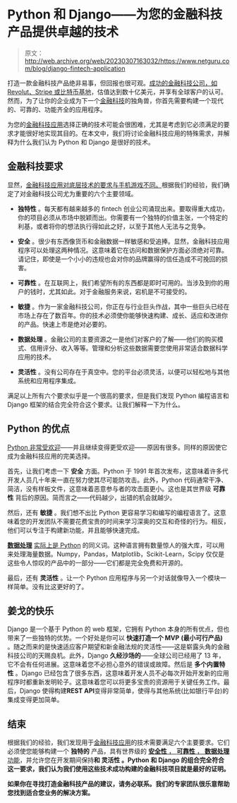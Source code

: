 # Python 和 Django——为您的金融科技产品提供卓越的技术

> 原文：<http://web.archive.org/web/20230307163032/https://www.netguru.com/blog/django-fintech-application>

 打造一款金融科技产品绝非易事，但回报也很可观。[成功的金融科技公司，如 Revolut、Stripe 或比特币基地](/web/20221004130904/https://www.netguru.com/blog/top-fintech-companies-in-london)，估值达到数十亿美元，并享有全球客户的认可。然而，为了让你的企业成为下一个[金融科技](/web/20221004130904/https://www.netguru.com/industries/fintech)的独角兽，你首先需要构建一个现代的、可靠的、功能齐全的应用程序。

为您的[金融科技应用](/web/20221004130904/https://www.netguru.com/blog/build-successful-fintech-product-netguru-approach)选择正确的技术可能会很困难，尤其是考虑到它必须满足的要求才能很好地实现其目的。在本文中，我们将讨论金融科技应用的特殊需求，并解释为什么我们认为 Python 和 Django 是很好的技术。

## **金融科技要求**

显然，[金融科技应用对底层技术的要求与手机游戏不同。](/web/20221004130904/https://www.netguru.com/blog/python-in-finance)根据我们的经验，我们确定了对金融科技公司尤为重要的六个主要领域。

*   **独特性** 。每天都有越来越多的 fintech 创业公司涌现出来。要取得重大成功，你的项目必须从市场中脱颖而出。你需要有一个独特的价值主张，一个特定的利基，或者将你的想法执行得如此之好，以至于其他人无法与之竞争。

*   **安全** 。很少有东西像货币和金融数据一样敏感和受追捧。显然，金融科技应用程序可以处理这两种情况。这意味着它在访问和数据保护方面必须绝对可靠。请记住，即使是一个小小的违规也会对你的品牌赢得的信任造成不可挽回的损害。

*   **可靠性** 。在互联网上，我们希望所有的东西都是即时可用的。当涉及到你的用户的钱时，尤其如此。对于金融服务来说，宕机是不可接受的。

*   **敏捷** 。作为一家金融科技公司，你正在与行业巨头作战，其中一些巨头已经在市场上存在了数百年。你的技术必须使你能够快速构建、成长、适应和改进你的产品。快速上市是绝对必要的。

*   **数据处理** 。金融公司的主要资源之一是他们对客户的了解——他们的购买模式、信用评分、收入等等。管理和分析这些数据需要您使用非常适合数据科学应用的技术。

*   **灵活性** 。没有公司存在于真空中。您的平台必须灵活，以便可以轻松地与其他系统和应用程序集成。

满足以上所有六个要求似乎是一个很高的要求，但是我们发现 Python 编程语言和 Django 框架的结合完全符合这个要求。让我们解释一下为什么。

## **Python 的优点**

[Python 非常受欢迎](/web/20221004130904/https://www.netguru.com/services/python-development)——并且继续变得更受欢迎——原因有很多。同样的原因使它成为金融科技应用的完美选择。

首先，让我们考虑一下 **安全** 方面。Python 于 1991 年首次发布，这意味着许多代开发人员几十年来一直在努力使其尽可能防攻击。此外，Python 代码通常干净、简洁，没有样板文件，这意味着恶意参与者的攻击面更小。这也是其世界级 **可靠性** 背后的原因。简而言之——代码越少，出错的机会就越少。

然后，还有 **敏捷** 。我们想不出比 Python 更容易学习和编写的编程语言了。这意味着您的开发团队不需要花费宝贵的时间来学习深奥的交互和奇怪的行为。相反，他们可以专注于构建新功能，并且能够快速完成。

[**数据处理**](/web/20221004130904/https://www.netguru.com/blog/python-for-data-science) [实际上是 Python](/web/20221004130904/https://www.netguru.com/blog/python-for-data-science) 的同义词。这种语言拥有数量惊人的强大库，可以用来处理海量数据。Numpy，Pandas，Matplotlib，Scikit-Learn，Scipy 仅仅是这些令人惊叹的产品中的一部分——它们都是完全免费和开源的。

最后，还有 **灵活性** 。让一个 Python 应用程序与另一个对话就像导入一个模块一样简单。没有比这更好的了。

## 姜戈的快乐

Django 是一个基于 Python 的 web 框架，它拥有 Python 本身的所有优点，但也带来了一些独特的优势。一个好处是你可以 **快速打造一个 MVP** **(最小可行产品)** 。随之而来的是快速适应客户期望和新金融法规的灵活性——这是崭露头角的金融科技公司的天赐良机。此外，Django **久经沙场的**——全球公司已经用了 13 年，它不会有任何进展。这意味着您不必担心意外的错误或故障。然后是 **多个内置特性** 。Django 已经包含了很多东西，这意味着开发人员不必每次开始开发新的应用程序时都重新发明轮子。这意味着您可以将更多宝贵的资源用于关键任务工作。最后，Django 使得构建**REST API**变得非常简单，使得与其他系统(比如银行平台)的集成变得更加简单。

## **结束**

根据我们的经验，我们发现用于[金融科技应用](/web/20221004130904/https://www.netguru.com/blog/fintech-companies-using-python)的技术需要满足六个主要要求。它们必须使您能够构建一个 **独特的** 产品，具有世界级的 [**安全性** ， **可靠性** ， **数据处理**](/web/20221004130904/https://www.netguru.com/blog/python-pros-and-cons) [功能](/web/20221004130904/https://www.netguru.com/blog/python-pros-and-cons)，并允许您在开发期间保持**和 **灵活性** 。Python 和 Django 的组合完全符合这一要求，我们认为我们使用这些技术成功构建的金融科技项目就是最好的证明。**

 **如果你在寻找打造金融科技产品的建议，请务必联系[](http://web.archive.org/web/20221004130904/https://www.netguru.com/contact)。我们的专家团队很乐意帮助您找到适合您业务的解决方案。**
